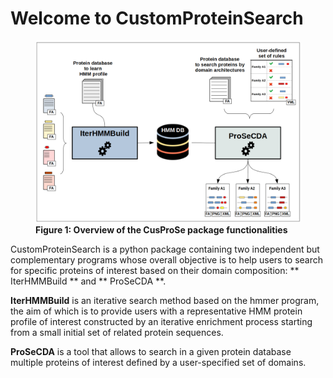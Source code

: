 # Welcome to CustomProteinSearch
<figure>
    <img src="docs/img/cusprose_scheme.png"
      alt="Overview of the CusProSe package functionalities">
    <figcaption>
<b id="fig-1">Figure 1: Overview of the CusProSe package functionalities</b> 
    </figcaption>
</figure>

CustomProteinSearch is a python package containing two independent but complementary programs whose overall objective is to help users to search for specific proteins of interest based on their domain composition: ** IterHMMBuild ** and ** ProSeCDA **.

<b>IterHMMBuild</b> is an iterative search method based on the hmmer program, the aim of which is to provide users with a representative HMM protein profile of interest constructed by an iterative enrichment process starting from a small initial set of related protein sequences.

<b>ProSeCDA</b> is a tool that allows to search in a given protein database multiple proteins of interest defined by a user-specified set of domains.

